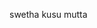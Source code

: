 <!doctype html>
<html>
  <head>
    <title>swetha naye</title>
    <head>
     <body>
       <p>swetha kusu mutta</p>
       <body>
      <html>
